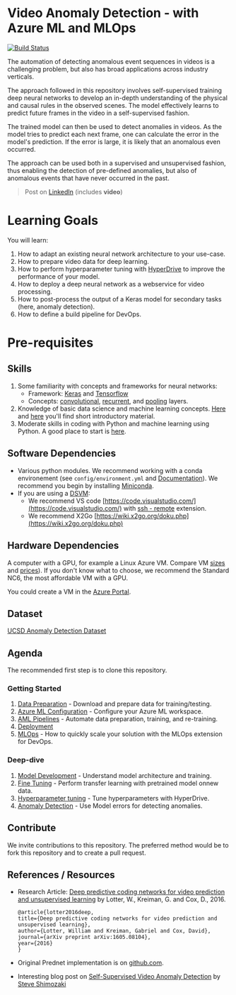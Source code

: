 # Video Anomaly Detection - with Azure ML and MLOps

[![Build Status](https://dev.azure.com/aidemos/MLOps/_apis/build/status/Microsoft.MLOps_VideoAnomalyDetection?branchName=master)](https://dev.azure.com/aidemos/MLOps/_build/latest?definitionId=88?branchName=master)

The automation of detecting anomalous event sequences in videos is a challenging problem, but also has broad applications across industry verticals.  

The approach followed in this repository involves self-supervised training deep neural networks to develop an in-depth understanding of the physical and causal rules in the observed scenes. The model effectively learns to predict future frames in the video in a self-supervised fashion. 

The trained model can then be used to detect anomalies in videos. As the model tries to predict each next frame, one can calculate the error in the model's prediction. If the error is large, it is likely that an anomalous even occurred.

The approach can be used both in a supervised and unsupervised fashion, thus enabling the detection of pre-defined anomalies, but also of anomalous events that have never occurred in the past. 

> Post on [LinkedIn](https://www.linkedin.com/feed/update/urn:li:activity:6512538611181846528) (includes **video**)

# Learning Goals

You will learn:
1. How to adapt an existing neural network architecture to your use-case.
1. How to prepare video data for deep learning. 
1. How to perform hyperparameter tuning with [HyperDrive](https://azure.microsoft.com/en-us/blog/experimentation-using-azure-machine-learning/) to improve the performance of your model.
1. How to deploy a deep neural network as a webservice for video processing. 
1. How to post-process the output of a Keras model for secondary tasks (here, anomaly detection).
2. How to define a build pipeline for DevOps.


# Pre-requisites

## Skills

1. Some familiarity with concepts and frameworks for neural networks:
	- Framework: [Keras](https://keras.io/) and [Tensorflow](https://www.tensorflow.org/)
	- Concepts: [convolutional](https://keras.io/layers/convolutional/), [recurrent](https://keras.io/layers/recurrent/), and [pooling](https://keras.io/layers/pooling/) layers.
2. Knowledge of basic data science and machine learning concepts. [Here](https://www.youtube.com/watch?v=gNV9EqwXCpw) and [here](https://www.youtube.com/watch?v=GBDSBInvz08) you'll find short introductory material.
3. Moderate skills in coding with Python and machine learning using Python. A good place to start is [here](https://www.youtube.com/watch?v=-Rf4fZDQ0yw&list=PLjgj6kdf_snaw8QnlhK5f3DzFDFKDU5f4).

## Software Dependencies

- Various python modules. We recommend working with a conda environement (see `config/environment.yml` and [Documentation](https://conda.io/projects/conda/en/latest/user-guide/tasks/manage-environments.html)).  We recommend you begin by installing [Miniconda](https://docs.conda.io/en/latest/miniconda.html).
- If you are using a [DSVM](https://azure.microsoft.com/en-us/services/virtual-machines/data-science-virtual-machines/):
	- We recommend VS code [https://code.visualstudio.com/](https://code.visualstudio.com/) with [ssh - remote](https://code.visualstudio.com/docs/remote/ssh) extension.
	- We recommend X2Go [https://wiki.x2go.org/doku.php](https://wiki.x2go.org/doku.php)



## Hardware Dependencies

A computer with a GPU, for example a Linux Azure VM.  Compare VM [sizes](https://docs.microsoft.com/en-us/azure/virtual-machines/sizes-gpu) and [prices](https://azure.microsoft.com/en-us/pricing/details/virtual-machines/linux/)).  If you don't know what to choose, we recommend the Standard NC6, the most affordable VM with a GPU.

You could create a VM in the [Azure Portal](https://ms.portal.azure.com/#create/microsoft-dsvm.ubuntu-18041804).

## Dataset

[UCSD Anomaly Detection Dataset](http://www.svcl.ucsd.edu/projects/anomaly/dataset.htm)

## Agenda

The recommended first step is to clone this repository.

### Getting Started

1. [Data Preparation](./docs/data_prep_w_pillow.md) - Download and prepare data for training/testing.
1. [Azure ML Configuration](./docs/aml_configuration.md) - Configure your Azure ML workspace.
1. [AML Pipelines](./docs/aml_pipelines.md) - Automate data preparation, training, and re-training.
1. [Deployment](./docs/deployment.md)
1. [MLOps](./docs/mlops.md) - How to quickly scale your solution with the MLOps extension for DevOps.

### Deep-dive

1. [Model Development](./docs/model_development.md) - Understand model architecture and training.
1. [Fine Tuning](./docs/fine_tuning.md) - Perform transfer learning with pretrained model onnew data.
1. [Hyperparameter tuning](./docs/hyperparameter_tuning.md) - Tune hyperparameters with HyperDrive.
1. [Anomaly Detection](./docs/anomaly_detection.md) - Use Model errors for detecting anomalies.

## Contribute

We invite contributions to this repository. The preferred method would be to fork this repository and to create a pull request.

## References / Resources

- Research Article: [Deep predictive coding networks for video prediction and unsupervised learning](https://arxiv.org/abs/1605.08104) by Lotter, W., Kreiman, G. and Cox, D., 2016.

	```
	@article{lotter2016deep,
	title={Deep predictive coding networks for video prediction and unsupervised learning},
	author={Lotter, William and Kreiman, Gabriel and Cox, David},
	journal={arXiv preprint arXiv:1605.08104},
	year={2016}
	}
	```
- Original Prednet implementation is on [github.com](https://coxlab.github.io/prednet/).

- Interesting blog post on [Self-Supervised Video Anomaly Detection](https://launchpad.ai/blog/video-anomaly-detection) by [Steve Shimozaki](https://launchpad.ai/blog?author=590f381c3e00bed4273e304b) 
